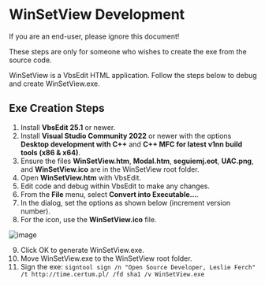# WinSetView Development

If you are an end-user, please ignore this document!

These steps are only for someone who wishes to create the exe from the source code.

WinSetView is a VbsEdit HTML application. Follow the steps below to debug and create WinSetView.exe.

## Exe Creation Steps

1. Install **VbsEdit 25.1** or newer.
2. Install **Visual Studio Community 2022** or newer with the options **Desktop development with C++** and **C++ MFC for latest v1nn build tools (x86 & x64)**.
3. Ensure the files **WinSetView.htm**, **Modal.htm**, **seguiemj.eot**, **UAC.png**, and **WinSetView.ico** are in the WinSetView root folder.
4. Open  **WinSetView.htm** with VbsEdit.
5. Edit code and debug within VbsEdit to make any changes.
6. From the **File** menu, select **Convert into Executable...**.
7. In the dialog, set the options as shown below (increment version number).
8. For the icon, use the **WinSetView.ico** file.

![image](https://github.com/user-attachments/assets/0ed6606a-1f6c-4f06-8613-b1e589a4b596)

9. Click OK to  generate WinSetView.exe.
10. Move WinSetView.exe to the WinSetView root folder.
11. Sign the exe: `signtool sign /n "Open Source Developer, Leslie Ferch" /t http://time.certum.pl/ /fd sha1 /v WinSetView.exe`
